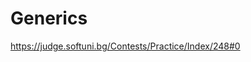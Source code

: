 Generics
=========================================================
https://judge.softuni.bg/Contests/Practice/Index/248#0